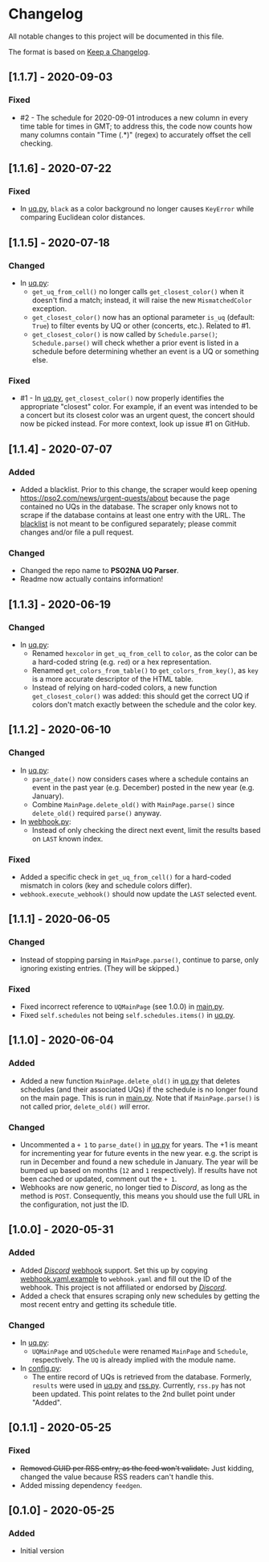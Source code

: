 # Changelog
All notable changes to this project will be documented in this file.

The format is based on [Keep a Changelog](https://keepachangelog.com/en/1.0.0/).

## [1.1.7] - 2020-09-03
### Fixed
- #2 - The schedule for 2020-09-01 introduces a new column in every time table for times in GMT; to address this, the code now counts how many columns contain "Time (.*)" (regex) to accurately offset the cell checking.

## [1.1.6] - 2020-07-22
### Fixed
- In [uq.py](uq.py), `black` as a color background no longer causes `KeyError` while comparing Euclidean color distances.

## [1.1.5] - 2020-07-18
### Changed
- In [uq.py](uq.py):
    - `get_uq_from_cell()` no longer calls `get_closest_color()` when it doesn't find a match; instead, it will raise the new `MismatchedColor` exception.
    - `get_closest_color()` now has an optional parameter `is_uq` (default: `True`) to filter events by UQ or other (concerts, etc.). Related to #1.
    - `get_closest_color()` is now called by `Schedule.parse()`; `Schedule.parse()` will check whether a prior event is listed in a schedule before determining whether an event is a UQ or something else.

### Fixed
- #1 - In [uq.py](uq.py), `get_closest_color()` now properly identifies the appropriate "closest" color. For example, if an event was intended to be a concert but its closest color was an urgent quest, the concert should now be picked instead. For more context, look up issue #1 on GitHub.

## [1.1.4] - 2020-07-07
### Added
- Added a blacklist. Prior to this change, the scraper would keep opening https://pso2.com/news/urgent-quests/about because the page contained no UQs in the database. The scraper only knows not to scrape if the database contains at least one entry with the URL. The [blacklist](blacklist.yaml) is not meant to be configured separately; please commit changes and/or file a pull request.

### Changed
- Changed the repo name to **PSO2NA UQ Parser**.
- Readme now actually contains information!

## [1.1.3] - 2020-06-19
### Changed
- In [uq.py](uq.py):
    - Renamed `hexcolor` in `get_uq_from_cell` to `color`, as the color can be a hard-coded string (e.g. `red`) or a hex representation.
    - Renamed `get_colors_from_table()` to `get_colors_from_key()`, as `key` is a more accurate descriptor of the HTML table.
    - Instead of relying on hard-coded colors, a new function `get_closest_color()` was added: this should get the correct UQ if colors don't match exactly between the schedule and the color key.

## [1.1.2] - 2020-06-10
### Changed
- In [uq.py](uq.py):
    - `parse_date()` now considers cases where a schedule contains an event in the past year (e.g. December) posted in the new year (e.g. January).
    - Combine `MainPage.delete_old()` with `MainPage.parse()` since `delete_old()` required `parse()` anyway.
- In [webhook.py](webhook.py):
    - Instead of only checking the direct next event, limit the results based on `LAST` known index.

### Fixed
- Added a specific check in `get_uq_from_cell()` for a hard-coded mismatch in colors (key and schedule colors differ).
- `webhook.execute_webhook()` should now update the `LAST` selected event.

## [1.1.1] - 2020-06-05
### Changed
- Instead of stopping parsing in `MainPage.parse()`, continue to parse, only ignoring existing entries. (They will be skipped.)

### Fixed
- Fixed incorrect reference to `UQMainPage` (see 1.0.0) in [main.py](main.py).
- Fixed `self.schedules` not being `self.schedules.items()` in [uq.py](uq.py).

## [1.1.0] - 2020-06-04
### Added
- Added a new function `MainPage.delete_old()` in [uq.py](uq.py) that deletes schedules (and their associated UQs) if the schedule is no longer found on the main page. This is run in [main.py](main.py). Note that if `MainPage.parse()` is not called prior, `delete_old()` *will* error.

### Changed
- Uncommented a `+ 1` to `parse_date()` in [uq.py](uq.py) for years. The +1 is meant for incrementing year for future events in the new year. e.g. the script is run in December and found a new schedule in January. The year will be bumped up based on months (`12` and  `1` respectively). If results have not been cached or updated, comment out the `+ 1`.
- Webhooks are now generic, no longer tied to *Discord*, as long as the method is `POST`. Consequently, this means you should use the full URL in the configuration, not just the ID.

## [1.0.0] - 2020-05-31
### Added
- Added *[Discord][DISCORD]* [webhook](webhook.py) support. Set this up by copying [webhook.yaml.example](webhook.yaml.example) to `webhook.yaml` and fill out the ID of the webhook. This project is not affiliated or endorsed by *[Discord][DISCORD]*.
- Added a check that ensures scraping only new schedules by getting the most recent entry and getting its schedule title.

### Changed
- In [uq.py](uq.py):
    - `UQMainPage` and `UQSchedule` were renamed `MainPage` and `Schedule`, respectively. The `UQ` is already implied with the module name.
- In [config.py](config.py):
    - The entire record of UQs is retrieved from the database. Formerly, `results` were used in [uq.py](uq.py) and [rss.py](rss.py). Currently, `rss.py` has not been updated. This point relates to the 2nd bullet point under "Added".

## [0.1.1] - 2020-05-25
### Fixed
- ~~Removed GUID per RSS entry, as the feed won't validate.~~ Just kidding, changed the value because RSS readers can't handle this.
- Added missing dependency `feedgen`.

## [0.1.0] - 2020-05-25
### Added
- Initial version

[DISCORD]: https://discord.com
